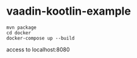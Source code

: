 # vaadin-kootlin-example
```
mvn package
cd docker
docker-compose up --build
```
access to localhost:8080

